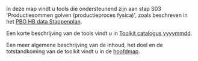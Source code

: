 In deze map vindt u tools die ondersteunend zijn aan stap S03 'Productiesommen golven (productieproces fysica)', zoals beschreven in het [PBO HB data Stappenplan](https://github.com/kkpdata/HB-Datatoolkit/tree/master/A00&#32;Documentatie#11205758-014-GEO-0001_v1.0-PBO&#32;HB&#32;data&#32;stappenplan&#32;13.pdf). 

Een korte beschrijving van de tools vindt u in [Toolkit catalogus yyyymmdd](https://github.com/kkpdata/HB-Datatoolkit/tree/master/A00&#32;Documentatie).

Een meer algemene beschrijving van de inhoud, het doel en de totstandkoming van de toolkit vindt u in de [hoofdmap](https://github.com/kkpdata/HB-Datatoolkit#readme).
